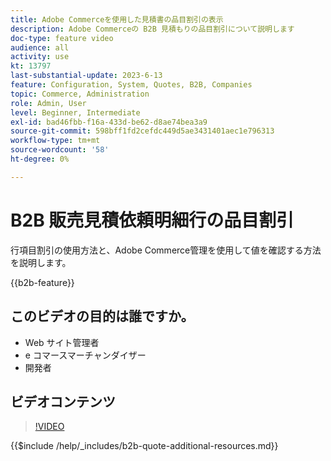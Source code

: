 ```yaml
---
title: Adobe Commerceを使用した見積書の品目割引の表示
description: Adobe Commerceの B2B 見積もりの品目割引について説明します
doc-type: feature video
audience: all
activity: use
kt: 13797
last-substantial-update: 2023-6-13
feature: Configuration, System, Quotes, B2B, Companies
topic: Commerce, Administration
role: Admin, User
level: Beginner, Intermediate
exl-id: bad46fbb-f16a-433d-be62-d8ae74bea3a9
source-git-commit: 598bff1fd2cefdc449d5ae3431401aec1e796313
workflow-type: tm+mt
source-wordcount: '58'
ht-degree: 0%

---
```


# B2B 販売見積依頼明細行の品目割引

行項目割引の使用方法と、Adobe Commerce管理を使用して値を確認する方法を説明します。

{{b2b-feature}}

## このビデオの目的は誰ですか。

- Web サイト管理者
- e コマースマーチャンダイザー
- 開発者

## ビデオコンテンツ

>[!VIDEO](https://video.tv.adobe.com/v/3420415?learn=on)

{{$include /help/_includes/b2b-quote-additional-resources.md}}
